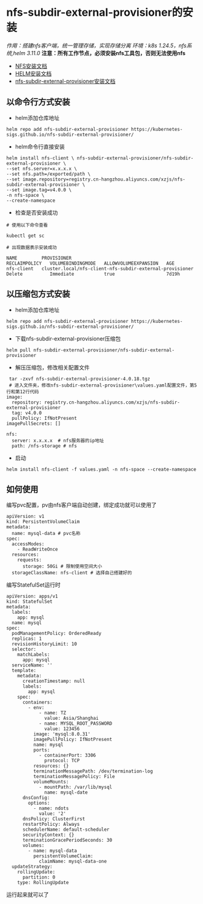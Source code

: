 # nfs-subdir-external-provisioner的安装
*作用：搭建nfs客户端，统一管理存储，实现存储分离*
*环境：k8s 1.24.5，nfs系统,helm 3.11.0*
**注意：所有工作节点，必须安装nfs工具包，否则无法使用nfs**
* [NFS安装文档](../../../NFS安装.md)
* [HELM安装文档](https://helm.sh/zh/docs/intro/install/)
* [nfs-subdir-external-provisioner安装文档](https://github.com/kubernetes-sigs/nfs-subdir-external-provisioner/blob/master/charts/nfs-subdir-external-provisioner/README.md)
## 以命令行方式安装
*   helm添加仓库地址
```
helm repo add nfs-subdir-external-provisioner https://kubernetes-sigs.github.io/nfs-subdir-external-provisioner/
```
*   helm命令行直接安装
```
helm install nfs-client \ nfs-subdir-external-provisioner/nfs-subdir-external-provisioner \
--set nfs.server=x.x.x.x \
--set nfs.path=/exported/path \
--set image.repository=registry.cn-hangzhou.aliyuncs.com/xzjs/nfs-subdir-external-provisioner \
--set image.tag=v4.0.0 \
-n nfs-space \
--create-namespace 
```

*  检查是否安装成功
```
# 使用以下命令查看

kubectl get sc

# 出现数据表示安装成功

NAME         PROVISIONER                                                RECLAIMPOLICY   VOLUMEBINDINGMODE   ALLOWVOLUMEEXPANSION   AGE
nfs-client   cluster.local/nfs-client-nfs-subdir-external-provisioner   Delete          Immediate           true                   7d19h
```
## 以压缩包方式安装
*   helm添加仓库地址
```
helm repo add nfs-subdir-external-provisioner https://kubernetes-sigs.github.io/nfs-subdir-external-provisioner/
```
* 下载nfs-subdir-external-provisioner压缩包
```
helm pull nfs-subdir-external-provisioner/nfs-subdir-external-provisioner
```
* 解压压缩包，修改相关配置文件
```
 tar -zxvf nfs-subdir-external-provisioner-4.0.18.tgz
 # 进入文件夹，修改nfs-subdir-external-provisioner\values.yaml配置文件，第5行和第12行代码
image:
  repository: registry.cn-hangzhou.aliyuncs.com/xzjs/nfs-subdir-external-provisioner
  tag: v4.0.0
  pullPolicy: IfNotPresent
imagePullSecrets: []

nfs:
  server: x.x.x.x  # nfs服务器的ip地址
  path: /nfs-storage # nfs
```
* 启动
```
helm install nfs-client -f values.yaml -n nfs-space --create-namespace
```
## 如何使用

编写pvc配置，pv由nfs客户端自动创建，绑定成功就可以使用了

```
apiVersion: v1
kind: PersistentVolumeClaim
metadata:
  name: mysql-data # pvc名称
spec:
  accessModes:
    - ReadWriteOnce
  resources:
    requests:
      storage: 50Gi # 限制使用空间大小
  storageClassName: nfs-client # 选择自己搭建好的
```

编写StatefulSet运行时
```
apiVersion: apps/v1
kind: StatefulSet
metadata:
  labels:
    app: mysql
  name: mysql
spec:
  podManagementPolicy: OrderedReady
  replicas: 1
  revisionHistoryLimit: 10
  selector:
    matchLabels:
      app: mysql
  serviceName: ''
  template:
    metadata:
      creationTimestamp: null
      labels:
        app: mysql
    spec:
      containers:
        - env:
            - name: TZ
              value: Asia/Shanghai
            - name: MYSQL_ROOT_PASSWORD
              value: 123456
          image: 'mysql:8.0.31'
          imagePullPolicy: IfNotPresent
          name: mysql
          ports:
            - containerPort: 3306
              protocol: TCP
          resources: {}
          terminationMessagePath: /dev/termination-log
          terminationMessagePolicy: File
          volumeMounts:
            - mountPath: /var/lib/mysql
              name: mysql-date
      dnsConfig:
        options:
          - name: ndots
            value: '2'
      dnsPolicy: ClusterFirst
      restartPolicy: Always
      schedulerName: default-scheduler
      securityContext: {}
      terminationGracePeriodSeconds: 30
      volumes:
        - name: mysql-data
          persistentVolumeClaim:
            claimName: mysql-data-one
  updateStrategy:
    rollingUpdate:
      partition: 0
    type: RollingUpdate

```

运行起来就可以了